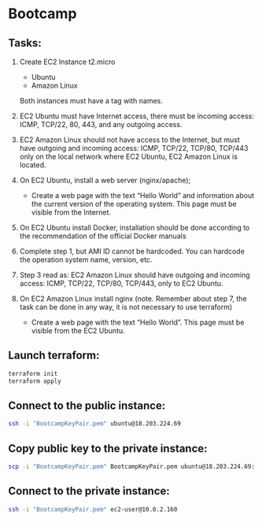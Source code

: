 # Bootcamp

## Tasks:
1. Create EC2 Instance t2.micro
   - Ubuntu
   - Amazon Linux

   Both instances must have a tag with names.

2. EC2 Ubuntu must have Internet access, there must be incoming access: ICMP, TCP/22, 80, 443, and any outgoing access.

3. EC2 Amazon Linux should not have access to the Internet, but must have outgoing and incoming access: ICMP, TCP/22, TCP/80, TCP/443 only on the local network where EC2 Ubuntu, EC2 Amazon Linux is located.

4. On EC2 Ubuntu, install a web server (nginx/apache);
   - Create a web page with the text “Hello World” and information about the current version of the operating system. This page must be visible from the Internet.

5. On EC2 Ubuntu install Docker, installation should be done according to the recommendation of the official Docker manuals

6. Complete  step 1, but AMI ID cannot be hardcoded. You can hardcode the operation system name, version, etc. 

7. Step 3 read as:
   EC2 Amazon Linux should have outgoing and incoming access: ICMP, TCP/22, TCP/80, TCP/443, only to EC2 Ubuntu. 

8. On EC2 Amazon Linux install nginx (note. Remember about step 7, the task can be done in any way, it is not necessary to use terraform)
   - Create a web page with the text “Hello World”. This page must be visible from the  EC2 Ubuntu.

## Launch terraform:

```bash
terraform init
terraform apply
```


## Connect to the public instance:

```bash
ssh -i "BootcampKeyPair.pem" ubuntu@18.203.224.69
```

## Copy public key to the private instance:
```bash
scp -i "BootcampKeyPair.pem" BootcampKeyPair.pem ubuntu@18.203.224.69:
```

## Connect to the private instance:
```bash
ssh -i "BootcampKeyPair.pem" ec2-user@10.0.2.160
```
